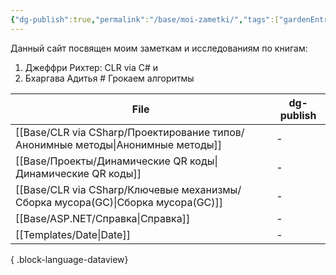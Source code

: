 ```yaml
---
{"dg-publish":true,"permalink":"/base/moi-zametki/","tags":["gardenEntry"]}
---
```



Данный сайт посвящен моим заметкам и исследованиям по книгам:
1. Джеффри Рихтер: CLR via C# и 
2. Бхаргава Адитья # Грокаем алгоритмы


| File                                                                               | dg-publish |
| ---------------------------------------------------------------------------------- | ---------- |
| [[Base/CLR via CSharp/Проектирование типов/Анонимные методы\|Анонимные методы]] | \-         |
| [[Base/Проекты/Динамические QR коды\|Динамические QR коды]]                     | \-         |
| [[Base/CLR via CSharp/Ключевые механизмы/Сборка мусора(GC)\|Сборка мусора(GC)]] | \-         |
| [[Base/ASP.NET/Справка\|Справка]]                                               | \-         |
| [[Templates/Date\|Date]]                                                        | \-         |

{ .block-language-dataview}
